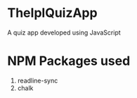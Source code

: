 # TheIplQuizApp
A quiz app developed using JavaScript

# NPM Packages used
1. readline-sync
2. chalk
